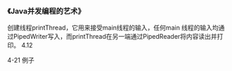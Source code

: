 ### 《Java并发编程的艺术》
创建线程printThread，它用来接受main线程的输入，任何main 线程的输入均通过PipedWriter写入，而printThread在另一端通过PipedReader将内容读出并打印。 4.12

4-21 例子
